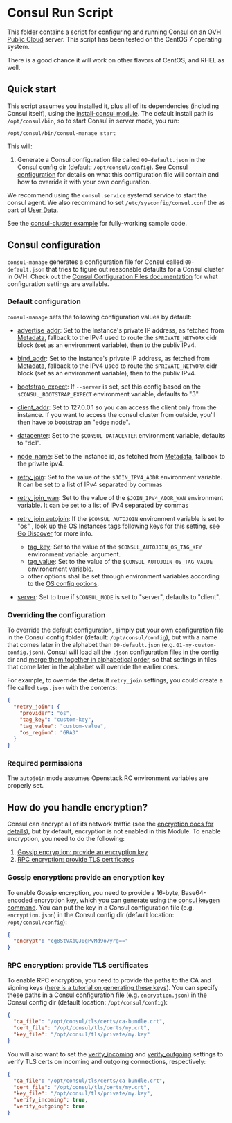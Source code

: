 # Consul Run Script

This folder contains a script for configuring and running Consul on an [OVH Public Cloud](https://www.ovh.com/fr/public-cloud/instances/) server. This script has been tested on the CentOS 7 operating system.

There is a good chance it will work on other flavors of CentOS, and RHEL as well.

## Quick start

This script assumes you installed it, plus all of its dependencies (including Consul itself), using the [install-consul module](../../modules/install-consul). The default install path is `/opt/consul/bin`, so to start Consul in server mode, 
you run:

```
/opt/consul/bin/consul-manage start
```

This will:

1. Generate a Consul configuration file called `00-default.json` in the Consul config dir (default: `/opt/consul/config`).
   See [Consul configuration](#consul-configuration) for details on what this configuration file will contain and how to override it with your own configuration.
   
We recommend using the `consul.service` systemd service to start the consul agent.
We also recommand to set `/etc/sysconfig/consul.conf` the as part of [User 
Data](https://docs.openstack.org/heat/latest/template_guide/software_deployment.html).

See the [consul-cluster example](../../MAIN.md) for fully-working sample code.


## Consul configuration

`consul-manage` generates a configuration file for Consul called `00-default.json` that tries to figure out reasonable defaults for a Consul cluster in OVH. Check out the [Consul Configuration Files 
documentation](https://www.consul.io/docs/agent/options.html#configuration-files) for what configuration settings are available.
  
  
### Default configuration

`consul-manage` sets the following configuration values by default:
  
* [advertise_addr](https://www.consul.io/docs/agent/options.html#advertise_addr): Set to the Instance's private IP address, as fetched from [Metadata](https://docs.openstack.org/dragonflow/latest/specs/metadata_service.html), fallback to the IPv4 used to route the `$PRIVATE_NETWORK` cidr block (set as an environment variable), then to the publiv IPv4.

* [bind_addr](https://www.consul.io/docs/agent/options.html#bind_addr):  Set to the Instance's private IP address, as fetched from [Metadata](https://docs.openstack.org/dragonflow/latest/specs/metadata_service.html), fallback to the IPv4 used to route the `$PRIVATE_NETWORK` cidr block (set as an environment variable), then to the publiv IPv4.

* [bootstrap_expect](https://www.consul.io/docs/agent/options.html#bootstrap_expect): If `--server` is set, set this config based on the `$CONSUL_BOOTSTRAP_EXPECT` environment variable, defaults to "3".

* [client_addr](https://www.consul.io/docs/agent/options.html#client_addr): Set to 127.0.0.1 so you can access the client only from the instance. If you want to access the consul cluster from outside, you'll then have to bootstrap an "edge node".

* [datacenter](https://www.consul.io/docs/agent/options.html#datacenter): Set to the `$CONSUL_DATACENTER` environment variable, defaults to "dc1".

* [node_name](https://www.consul.io/docs/agent/options.html#node_name): Set to the instance id, as fetched from [Metadata](https://docs.openstack.org/dragonflow/latest/specs/metadata_service.html), fallback to the private ipv4.

* [retry_join](https://www.consul.io/docs/agent/options.html#retry_join): Set to the value of the `$JOIN_IPV4_ADDR` environment variable. It can be set to a list of IPv4 separated by commas

* [retry_join_wan](https://www.consul.io/docs/agent/options.html#retry_join_wan): Set to the value of the `$JOIN_IPV4_ADDR_WAN` environment variable. It can be set to a list of IPv4 separated by commas

* [retry_join autojoin](https://www.consul.io/docs/agent/options.html#retry_join): If the `$CONSUL_AUTOJOIN` environment variable is set to "os" , look up the OS Instances tags following keys for this setting, [see Go Discover](https://github.com/hashicorp/go-discover) for more info.
    * [tag_key](https://www.consul.io/docs/agent/options.html#tag_key): Set to the value of the `$CONSUL_AUTOJOIN_OS_TAG_KEY` environment variable.
      argument.
    * [tag_value](https://www.consul.io/docs/agent/options.html#tag_value): Set to the value of the  `$CONSUL_AUTOJOIN_OS_TAG_VALUE` environement variable.
    * other options shall be set through environment variables according to the [OS config options](https://github.com/hashicorp/go-discover/blob/master/provider/os/os_discover.go#L23-L38).
      
* [server](https://www.consul.io/docs/agent/options.html#server): Set to true if `$CONSUL_MODE` is set to "server", defaults to "client".

### Overriding the configuration

To override the default configuration, simply put your own configuration file in the Consul config folder (default: 
`/opt/consul/config`), but with a name that comes later in the alphabet than `00-default.json` (e.g. 
`01-my-custom-config.json`). Consul will load all the `.json` configuration files in the config dir and 
[merge them together in alphabetical order](https://www.consul.io/docs/agent/options.html#_config_dir), so that settings in files that come later in the alphabet will override the earlier ones. 

For example, to override the default `retry_join` settings, you could create a file called `tags.json` with the
contents:

```json
{
  "retry_join": {
    "provider": "os",
    "tag_key": "custom-key",
    "tag_value": "custom-value",
    "os_region": "GRA3"
  }
}
```

### Required permissions

The `autojoin` mode assumes Openstack RC environment variables are properly set.

## How do you handle encryption?

Consul can encrypt all of its network traffic (see the [encryption docs for 
details](https://www.consul.io/docs/agent/encryption.html)), but by default, encryption is not enabled in this 
Module. To enable encryption, you need to do the following:

1. [Gossip encryption: provide an encryption key](#gossip-encryption-provide-an-encryption-key)
1. [RPC encryption: provide TLS certificates](#rpc-encryption-provide-tls-certificates)


### Gossip encryption: provide an encryption key

To enable Gossip encryption, you need to provide a 16-byte, Base64-encoded encryption key, which you can generate using
the [consul keygen command](https://www.consul.io/docs/commands/keygen.html). You can put the key in a Consul 
configuration file (e.g. `encryption.json`) in the Consul config dir (default location: `/opt/consul/config`):

```json
{
  "encrypt": "cg8StVXbQJ0gPvMd9o7yrg=="
}
```


### RPC encryption: provide TLS certificates

To enable RPC encryption, you need to provide the paths to the CA and signing keys ([here is a tutorial on generating 
these keys](http://russellsimpkins.blogspot.com/2015/10/consul-adding-tls-using-self-signed.html)). You can specify 
these paths in a Consul configuration file (e.g. `encryption.json`) in the Consul config dir (default location: 
`/opt/consul/config`):

```json
{
  "ca_file": "/opt/consul/tls/certs/ca-bundle.crt",
  "cert_file": "/opt/consul/tls/certs/my.crt",
  "key_file": "/opt/consul/tls/private/my.key"
}
```

You will also want to set the [verify_incoming](https://www.consul.io/docs/agent/options.html#verify_incoming) and
[verify_outgoing](https://www.consul.io/docs/agent/options.html#verify_outgoing) settings to verify TLS certs on 
incoming and outgoing connections, respectively:

```json
{
  "ca_file": "/opt/consul/tls/certs/ca-bundle.crt",
  "cert_file": "/opt/consul/tls/certs/my.crt",
  "key_file": "/opt/consul/tls/private/my.key",
  "verify_incoming": true,
  "verify_outgoing": true
}
```
